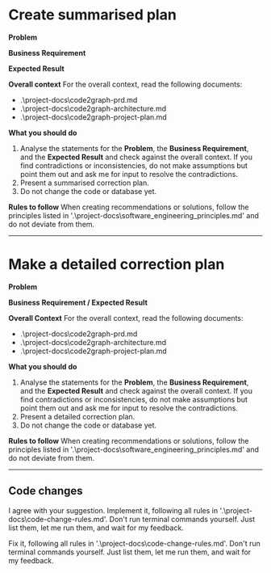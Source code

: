 # Create summarised plan

**Problem**

**Business Requirement**

**Expected Result**

**Overall context** 
For the overall context, read the following documents:
- .\project-docs\code2graph-prd.md 
- .\project-docs\code2graph-architecture.md 
- .\project-docs\code2graph-project-plan.md 

**What you should do** 
1. Analyse the statements for the **Problem**, the **Business Requirement**, and the **Expected Result** and check against the overall context. If you find contradictions or inconsistencies, do not make assumptions but point them out and ask me for input to resolve the contradictions.
2. Present a summarised correction plan.
3. Do not change the code or database yet. 

**Rules to follow**
When creating recommendations or solutions, follow the principles listed in '.\project-docs\software_engineering_principles.md' and do not deviate from them. 

---

# Make a detailed correction plan

**Problem**

**Business Requirement / Expected Result**

**Overall Context**
For the overall context, read the following documents:
- .\project-docs\code2graph-prd.md 
- .\project-docs\code2graph-architecture.md 
- .\project-docs\code2graph-project-plan.md 

**What you should do** 
1. Analyse the statements for the **Problem**, the **Business Requirement**, and the **Expected Result** and check against the overall context. If you find contradictions or inconsistencies, do not make assumptions but point them out and ask me for input to resolve the contradictions.
2. Present a detailed correction plan.
3. Do not change the code or database yet. 

**Rules to follow**
When creating recommendations or solutions, follow the principles listed in '.\project-docs\software_engineering_principles.md' and do not deviate from them. 

---

## Code changes

I agree with your suggestion. 
Implement it, following all rules in '.\project-docs\code-change-rules.md'. 
Don't run terminal commands yourself. Just list them, let me run them, and wait for my feedback. 

Fix it, following all rules in '.\project-docs\code-change-rules.md'. 
Don't run terminal commands yourself. Just list them, let me run them, and wait for my feedback. 
